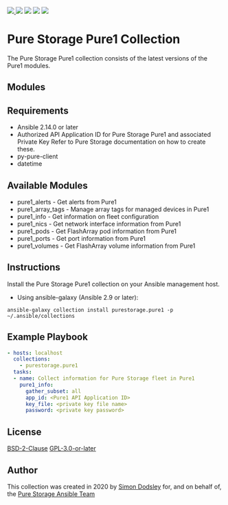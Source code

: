 <a href="https://github.com/Pure-Storage-Ansible/Pure1-Collection/releases/latest"><img src="https://img.shields.io/github/v/tag/Pure-Storage-Ansible/Pure1-Collection?label=release">
<a href="COPYING.GPLv3"><img src="https://img.shields.io/badge/license-GPL%20v3.0-brightgreen.svg"></a>
<img src="https://cla-assistant.io/readme/badge/Pure-Storage-Ansible/Pure1-Collection">
<img src="https://github.com/Pure-Storage-Ansible/Pure1-Collection/workflows/Pure%20Storage%20Ansible%20CI/badge.svg">
<a href="https://github.com/psf/black"><img src="https://img.shields.io/badge/code%20style-black-000000.svg"></a>

# Pure Storage Pure1 Collection

The Pure Storage Pure1 collection consists of the latest versions of the Pure1 modules.

## Modules

## Requirements

- Ansible 2.14.0 or later
- Authorized API Application ID for Pure Storage Pure1 and associated Private Key
  Refer to Pure Storage documentation on how to create these. 
- py-pure-client
- datetime

## Available Modules

- pure1_alerts - Get alerts from Pure1
- pure1_array_tags - Manage array tags for managed devices in Pure1
- pure1_info - Get information on fleet configuration
- pure1_nics - Get network interface information from Pure1
- pure1_pods - Get FlashArray pod information from Pure1
- pure1_ports - Get port information from Pure1
- pure1_volumes - Get FlashArray volume information from Pure1

## Instructions

Install the Pure Storage Pure1 collection on your Ansible management host.

- Using ansible-galaxy (Ansible 2.9 or later):
```
ansible-galaxy collection install purestorage.pure1 -p ~/.ansible/collections
```

## Example Playbook
```yaml
- hosts: localhost
  collections:
    - purestorage.pure1
  tasks:
  - name: Collect information for Pure Storage fleet in Pure1
    pure1_info:
      gather_subset: all
      app_id: <Pure1 API Application ID>
      key_file: <private key file name>
      password: <private key password>
```

## License

[BSD-2-Clause](https://directory.fsf.org/wiki?title=License:FreeBSD)
[GPL-3.0-or-later](https://www.gnu.org/licenses/gpl-3.0.en.html)

## Author

This collection was created in 2020 by [Simon Dodsley](@sdodsley) for, and on behalf of, the [Pure Storage Ansible Team](pure-ansible-team@purestorage.com)
